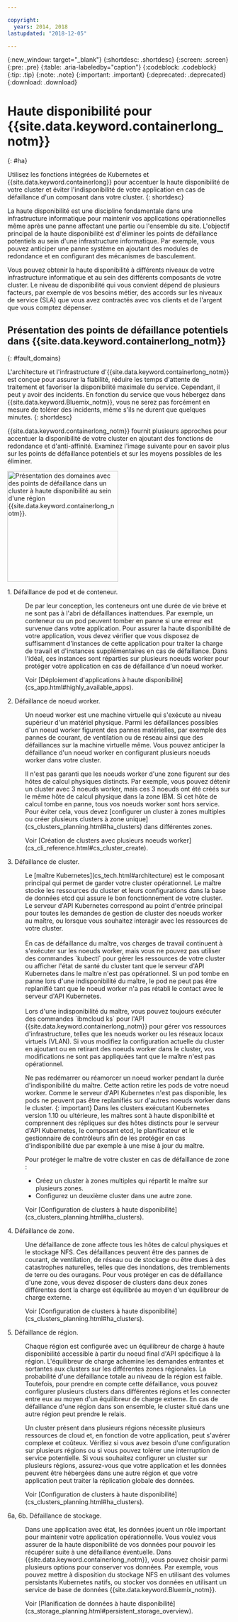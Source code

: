 ```yaml
---

copyright:
  years: 2014, 2018
lastupdated: "2018-12-05"

---
```


{:new_window: target="_blank"}
{:shortdesc: .shortdesc}
{:screen: .screen}
{:pre: .pre}
{:table: .aria-labeledby="caption"}
{:codeblock: .codeblock}
{:tip: .tip}
{:note: .note}
{:important: .important}
{:deprecated: .deprecated}
{:download: .download}




# Haute disponibilité pour {{site.data.keyword.containerlong_notm}}
{: #ha}

Utilisez les fonctions intégrées de Kubernetes et {{site.data.keyword.containerlong}} pour accentuer la haute disponibilité de votre cluster et éviter l'indisponibilité de votre application en cas de défaillance d'un composant dans votre cluster.
{: shortdesc}

La haute disponibilité est une discipline fondamentale dans une infrastructure informatique pour maintenir vos applications opérationnelles même après une panne affectant une partie ou l'ensemble du site. L'objectif principal de la haute disponibilité est d'éliminer les points de défaillance potentiels au sein d'une infrastructure informatique. Par exemple, vous pouvez anticiper une panne système en ajoutant des modules de redondance et en configurant des mécanismes de basculement.

Vous pouvez obtenir la haute disponibilité à différents niveaux de votre infrastructure informatique et au sein des différents composants de votre cluster. Le niveau de disponibilité qui vous convient dépend de plusieurs facteurs, par exemple de vos besoins métier, des accords sur les niveaux de service (SLA) que vous avez contractés avec vos clients et de l'argent que vous comptez dépenser.

## Présentation des points de défaillance potentiels dans {{site.data.keyword.containerlong_notm}}
{: #fault_domains}

L'architecture et l'infrastructure d'{{site.data.keyword.containerlong_notm}} est conçue pour assurer la fiabilité, réduire les temps d'attente de traitement et favoriser la disponibilité maximale du service. Cependant, il peut y avoir des incidents. En fonction du service que vous hébergez dans {{site.data.keyword.Bluemix_notm}}, vous ne serez pas forcément en mesure de tolérer des incidents, même s'ils ne durent que quelques minutes.
{: shortdesc}

{{site.data.keyword.containerlong_notm}} fournit plusieurs approches pour accentuer la disponibilité de votre cluster en ajoutant des fonctions de redondance et d'anti-affinité. Examinez l'image suivante pour en savoir plus sur les points de défaillance potentiels et sur les moyens possibles de les éliminer.

<img src="images/cs_failure_ov.png" alt="Présentation des domaines avec des points de défaillance dans un cluster à haute disponibilité au sein d'une région {{site.data.keyword.containerlong_notm}}." width="250" style="width:250px; border-style: none"/>

<dl>
<dt> 1. Défaillance de pod et de conteneur.</dt>
  <dd><p>De par leur conception, les conteneurs ont une durée de vie brève et ne sont pas à l'abri de défaillances inattendues. Par exemple, un conteneur ou un pod peuvent tomber en panne si une erreur est survenue dans votre application. Pour assurer la haute disponibilité de votre application, vous devez vérifier que vous disposez de suffisamment d'instances de cette application pour traiter la charge de travail et d'instances supplémentaires en cas de défaillance. Dans l'idéal, ces instances sont réparties sur plusieurs noeuds worker pour protéger votre application en cas de défaillance d'un noeud worker.</p>
  <p>Voir [Déploiement d'applications à haute disponibilité](cs_app.html#highly_available_apps).</p></dd>
<dt> 2. Défaillance de noeud worker.</dt>
  <dd><p>Un noeud worker est une machine virtuelle qui s'exécute au niveau supérieur d'un matériel physique. Parmi les défaillances possibles d'un noeud worker figurent des pannes matérielles, par exemple des pannes de courant, de ventilation ou de réseau ainsi que des défaillances sur la machine virtuelle même. Vous pouvez anticiper la défaillance d'un noeud worker en configurant plusieurs noeuds worker dans votre cluster.</p><p class="note">Il n'est pas garanti que les noeuds worker d'une zone figurent sur des hôtes de calcul physiques distincts. Par exemple, vous pouvez détenir un cluster avec 3 noeuds worker, mais ces 3 noeuds ont été créés sur le même hôte de calcul physique dans la zone IBM. Si cet hôte de calcul tombe en panne, tous vos noeuds worker sont hors service. Pour éviter cela, vous devez [configurer un cluster à zones multiples ou créer plusieurs clusters à zone unique](cs_clusters_planning.html#ha_clusters) dans différentes zones.</p>
  <p>Voir [Création de clusters avec plusieurs noeuds worker](cs_cli_reference.html#cs_cluster_create).</p></dd>
<dt> 3. Défaillance de cluster.</dt>
  <dd><p>Le [maître Kubernetes](cs_tech.html#architecture) est le composant principal qui permet de garder votre cluster opérationnel. Le maître stocke les ressources du cluster et leurs configurations dans la base de données etcd qui assure le bon fonctionnement de votre cluster. Le serveur d'API Kubernetes correspond au point d'entrée principal pour toutes les demandes de gestion de cluster des noeuds worker au maître, ou lorsque vous souhaitez interagir avec les ressources de votre cluster.<br><br>En cas de défaillance du maître, vos charges de travail continuent à s'exécuter sur les noeuds worker, mais vous ne pouvez pas utiliser des commandes `kubectl` pour gérer les ressources de votre cluster ou afficher l'état de santé du cluster tant que le serveur d'API Kubernetes dans le maître n'est pas opérationnel. Si un pod tombe en panne lors d'une indisponibilité du maître, le pod ne peut pas être replanifié tant que le noeud worker n'a pas rétabli le contact avec le serveur d'API Kubernetes.<br><br>Lors d'une indisponibilité du maître, vous pouvez toujours exécuter des commandes `ibmcloud ks` pour l'API {{site.data.keyword.containerlong_notm}} pour gérer vos ressources d'infrastructure, telles que les noeuds worker ou les réseaux locaux virtuels (VLAN). Si vous modifiez la configuration actuelle du cluster en ajoutant ou en retirant des noeuds worker dans le cluster, vos modifications ne sont pas appliquées tant que le maître n'est pas opérationnel.

Ne pas redémarrer ou réamorcer un noeud worker pendant la durée d'indisponibilité du maître. Cette action retire les pods de votre noeud worker. Comme le serveur d'API Kubernetes n'est pas disponible, les pods ne peuvent pas être replanifiés sur d'autres noeuds worker dans le cluster.
{: important}
 Dans les clusters exécutant Kubernetes version 1.10 ou ultérieure, les maîtres sont à haute disponibilité et comprennent des répliques sur des hôtes distincts pour le serveur d'API Kubernetes, le composant etcd, le planificateur et le gestionnaire de contrôleurs afin de les protéger en cas d'indisponibilité due par exemple à une mise à jour du maître.</p><p>Pour protéger le maître de votre cluster en cas de défaillance de zone : <ul><li>Créez un cluster à zones multiples qui répartit le maître sur plusieurs zones.</li><li>Configurez un deuxième cluster dans une autre zone.</li></ul></p>
  <p>Voir [Configuration de clusters à haute disponibilité](cs_clusters_planning.html#ha_clusters).</p></dd>
<dt> 4. Défaillance de zone.</dt>
  <dd><p>Une défaillance de zone affecte tous les hôtes de calcul physiques et le stockage NFS. Ces défaillances peuvent être des pannes de courant, de ventilation, de réseau ou de stockage ou être dues à des catastrophes naturelles, telles que des inondations, des tremblements de terre ou des ouragans. Pour vous protéger en cas de défaillance d'une zone, vous devez disposer de clusters dans deux zones différentes dont la charge est équilibrée au moyen d'un équilibreur de charge externe.</p>
  <p>Voir [Configuration de clusters à haute disponibilité](cs_clusters_planning.html#ha_clusters).</p></dd>    
<dt> 5. Défaillance de région.</dt>
  <dd><p>Chaque région est configurée avec un équilibreur de charge à haute disponibilité accessible à partir du noeud final d'API spécifique à la région. L'équilibreur de charge achemine les demandes entrantes et sortantes aux clusters sur les différentes zones régionales. La probabilité d'une défaillance totale au niveau de la région est faible. Toutefois, pour prendre en compte cette défaillance, vous pouvez configurer plusieurs clusters dans différentes régions et les connecter entre eux au moyen d'un équilibreur de charge externe. En cas de défaillance d'une région dans son ensemble, le cluster situé dans une autre région peut prendre le relais.</p><p class="note">Un cluster présent dans plusieurs régions nécessite plusieurs ressources de cloud et, en fonction de votre application, peut s'avérer complexe et coûteux. Vérifiez si vous avez besoin d'une configuration sur plusieurs régions ou si vous pouvez tolérer une interruption de service potentielle. Si vous souhaitez configurer un cluster sur plusieurs régions, assurez-vous que votre application et les données peuvent être hébergées dans une autre région et que votre application peut traiter la réplication globale des données.</p>
  <p>Voir [Configuration de clusters à haute disponibilité](cs_clusters_planning.html#ha_clusters).</p></dd>   
<dt> 6a, 6b. Défaillance de stockage.</dt>
  <dd><p>Dans une application avec état, les données jouent un rôle important pour maintenir votre application opérationnelle. Vous voulez vous assurer de la haute disponibilité de vos données pour pouvoir les récupérer suite à une défaillance éventuelle. Dans {{site.data.keyword.containerlong_notm}}, vous pouvez choisir parmi plusieurs options pour conserver vos données. Par exemple, vous pouvez mettre à disposition du stockage NFS en utilisant des volumes persistants Kubernetes natifs, ou stocker vos données en utilisant un service de base de données {{site.data.keyword.Bluemix_notm}}.</p>
  <p>Voir [Planification de données à haute disponibilité](cs_storage_planning.html#persistent_storage_overview).</p></dd>
</dl>
